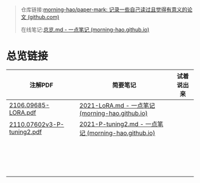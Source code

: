 ##



> 仓库链接:[morning-hao/paper-mark: 记录一些自己读过且觉得有意义的论文 (github.com)](https://github.com/morning-hao/paper-mark)
>
> 在线笔记:[总览.md - 一点笔记 (morning-hao.github.io)](https://morning-hao.github.io/github-page/论文阅读/总览/)

# 总览链接




| 注解PDF                                                      | 简要笔记                                                     | 试着说出来 |
| ------------------------------------------------------------ | ------------------------------------------------------------ | ---------- |
| [2106.09685-LORA.pdf](https://github.com/eat-or-eat/paper-mark/blob/main/2106.09685-LORA.pdf) | [2021-LoRA.md - 一点笔记 (morning-hao.github.io)](https://morning-hao.github.io/github-page/论文阅读/2021-LoRA/) |            |
| [2110.07602v3-P-tuning2.pdf](https://github.com/eat-or-eat/paper-mark/blob/main/2110.07602v3-P-tuning2.pdf) | [2021-P-tuning2.md - 一点笔记 (morning-hao.github.io)](https://morning-hao.github.io/github-page/论文阅读/2021-P-tuning2/) |            |
|                                                              |                                                              |            |
|                                                              |                                                              |            |
|                                                              |                                                              |            |
|                                                              |                                                              |            |
|                                                              |                                                              |            |
|                                                              |                                                              |            |
|                                                              |                                                              |            |
|                                                              |                                                              |            |
|                                                              |                                                              |            |
|                                                              |                                                              |            |
|                                                              |                                                              |            |
|                                                              |                                                              |            |
|                                                              |                                                              |            |
|                                                              |                                                              |            |
|                                                              |                                                              |            |
|                                                              |                                                              |            |
|                                                              |                                                              |            |